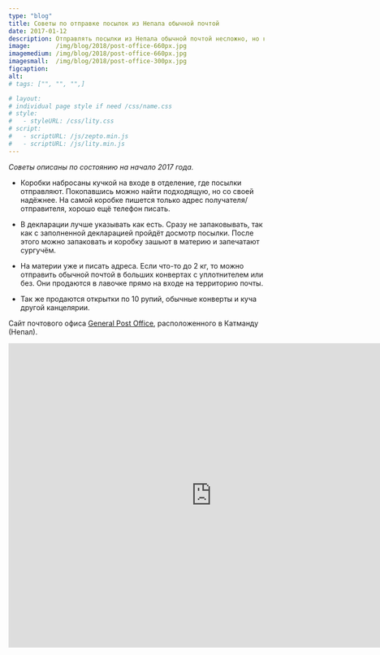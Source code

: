 ```yaml
---
type: "blog"
title: Cоветы по отправке посылок из Непала обычной почтой
date: 2017-01-12
description: Отправлять посылки из Непала обычной почтой несложно, но как в любом деле знание ряда актуальных мелочей помогает упростить дело. 
image:       /img/blog/2018/post-office-660px.jpg
imagemedium: /img/blog/2018/post-office-660px.jpg
imagesmall:  /img/blog/2018/post-office-300px.jpg
figcaption:
alt: 
# tags: ["", "", "",]

# layout: 
# individual page style if need /css/name.css
# style:
#   - styleURL: /css/lity.css
# script:
#   - scriptURL: /js/zepto.min.js
#   - scriptURL: /js/lity.min.js
---
```

*Советы описаны по состоянию на начало 2017 года.*

* Коробки набросаны кучкой на входе в отделение, где посылки отправляют. Покопавшись можно найти подходящую, но со своей надёжнее. На самой коробке пишется только адрес получателя/отправителя, хорошо ещё телефон писать.

* В декларации лучше указывать как есть. Сразу не запаковывать, так как с заполненной декларацией пройдёт досмотр посылки. После этого можно запаковать и коробку зашьют в материю и запечатают сургучём.

* На материи уже и писать адреса. Если что-то до 2 кг, то можно отправить обычной почтой в больших конвертах с уплотнителем или без. Они продаются в лавочке прямо на входе на территорию почты.

* Так же продаются открытки по 10 рупий, обычные конверты и куча другой канцелярии.

Сайт почтового офиса [General Post Office](http://www.gpo.gov.np/), расположенного в Катманду (Непал).

<iframe src="https://www.google.com/maps/embed?pb=!1m14!1m8!1m3!1d14130.175442069889!2d85.3130402!3d27.7004896!3m2!1i1024!2i768!4f13.1!3m3!1m2!1s0x0%3A0x2909b607f8ed5423!2sGeneral+Post+Office!5e0!3m2!1sen!2sru!4v1529892989633" width="800" height="600" frameborder="0" style="border:0" allowfullscreen></iframe>